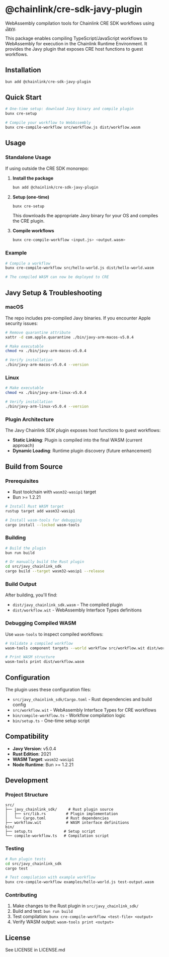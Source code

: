 # @chainlink/cre-sdk-javy-plugin

WebAssembly compilation tools for Chainlink CRE SDK workflows using [Javy](https://github.com/bytecodealliance/javy).

This package enables compiling TypeScript/JavaScript workflows to WebAssembly for execution in the Chainlink Runtime Environment. It provides the Javy plugin that exposes CRE host functions to guest workflows.

## Installation

```bash
bun add @chainlink/cre-sdk-javy-plugin
```

## Quick Start

```bash
# One-time setup: download Javy binary and compile plugin
bunx cre-setup

# Compile your workflow to WebAssembly
bunx cre-compile-workflow src/workflow.js dist/workflow.wasm
```

## Usage

### Standalone Usage

If using outside the CRE SDK monorepo:

1. **Install the package**

   ```bash
   bun add @chainlink/cre-sdk-javy-plugin
   ```

2. **Setup (one-time)**

   ```bash
   bunx cre-setup
   ```

   This downloads the appropriate Javy binary for your OS and compiles the CRE plugin.

3. **Compile workflows**
   ```bash
   bunx cre-compile-workflow <input.js> <output.wasm>
   ```

### Example

```bash
# Compile a workflow
bunx cre-compile-workflow src/hello-world.js dist/hello-world.wasm

# The compiled WASM can now be deployed to CRE
```

## Javy Setup & Troubleshooting

### macOS

The repo includes pre-compiled Javy binaries. If you encounter Apple security issues:

```bash
# Remove quarantine attribute
xattr -d com.apple.quarantine ./bin/javy-arm-macos-v5.0.4

# Make executable
chmod +x ./bin/javy-arm-macos-v5.0.4

# Verify installation
./bin/javy-arm-macos-v5.0.4 --version
```

### Linux

```bash
# Make executable
chmod +x ./bin/javy-arm-linux-v5.0.4

# Verify installation
./bin/javy-arm-linux-v5.0.4 --version
```

### Plugin Architecture

The Javy Chainlink SDK plugin exposes host functions to guest workflows:

- **Static Linking**: Plugin is compiled into the final WASM (current approach)
- **Dynamic Loading**: Runtime plugin discovery (future enhancement)

## Build from Source

### Prerequisites

- Rust toolchain with `wasm32-wasip1` target
- Bun >= 1.2.21

```bash
# Install Rust WASM target
rustup target add wasm32-wasip1

# Install wasm-tools for debugging
cargo install --locked wasm-tools
```

### Building

```bash
# Build the plugin
bun run build

# Or manually build the Rust plugin
cd src/javy_chainlink_sdk
cargo build --target wasm32-wasip1 --release
```

### Build Output

After building, you'll find:

- `dist/javy_chainlink_sdk.wasm` - The compiled plugin
- `dist/workflow.wit` - WebAssembly Interface Types definitions

### Debugging Compiled WASM

Use `wasm-tools` to inspect compiled workflows:

```bash
# Validate a compiled workflow
wasm-tools component targets --world workflow src/workflow.wit dist/workflow.wasm

# Print WASM structure
wasm-tools print dist/workflow.wasm
```

## Configuration

The plugin uses these configuration files:

- `src/javy_chainlink_sdk/Cargo.toml` - Rust dependencies and build config
- `src/workflow.wit` - WebAssembly Interface Types for CRE workflows
- `bin/compile-workflow.ts` - Workflow compilation logic
- `bin/setup.ts` - One-time setup script

## Compatibility

- **Javy Version**: v5.0.4
- **Rust Edition**: 2021
- **WASM Target**: `wasm32-wasip1`
- **Node Runtime**: Bun >= 1.2.21

## Development

### Project Structure

```
src/
├── javy_chainlink_sdk/     # Rust plugin source
│   ├── src/lib.rs         # Plugin implementation
│   └── Cargo.toml         # Rust dependencies
├── workflow.wit           # WASM interface definitions
bin/
├── setup.ts              # Setup script
└── compile-workflow.ts   # Compilation script
```

### Testing

```bash
# Run plugin tests
cd src/javy_chainlink_sdk
cargo test

# Test compilation with example workflow
bunx cre-compile-workflow examples/hello-world.js test-output.wasm
```

### Contributing

1. Make changes to the Rust plugin in `src/javy_chainlink_sdk/`
2. Build and test: `bun run build`
3. Test compilation: `bunx cre-compile-workflow <test-file> <output>`
4. Verify WASM output: `wasm-tools print <output>`

## License

See LICENSE in LICENSE.md
